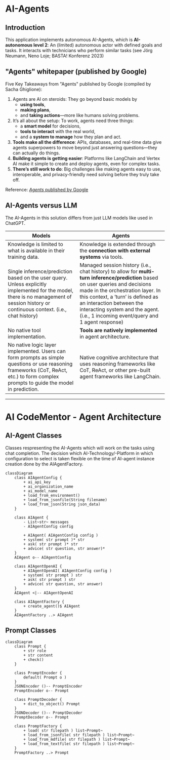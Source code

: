 # AI-Agents

## Introduction 

This application implements autonomous AI-Agents, which is **AI-autonomous level 2**: An (limited) autonomous actor with defined goals and tasks. It interacts with technicians who perform similar tasks (see Jörg Neumann, Neno Loje; BASTA! Konferenz 2023)

## "Agents" whitepaper (published by Google)
Five Key Takeaways from "Agents" published by Google (compiled by Sacha Ghiglione): 
1. Agents are AI on steroids: They go beyond basic models by 
    - **using tools**, 
    - **making plans**, 
    - and **taking actions**—more like humans solving problems.
2. It’s all about the setup: To work, agents need three things: 
    - a **smart model** for decisions, 
    - **tools to interact** with the real world, 
    - and a **system to manage** how they plan and act.
3. **Tools make all the difference**: APIs, databases, and real-time data give agents superpowers to move beyond just answering questions—they can actually do things.
4. **Building agents is getting easier**: Platforms like LangChain and Vertex AI make it simple to create and deploy agents, even for complex tasks.
5. **There’s still work to do**: Big challenges like making agents easy to use, interoperable, and privacy-friendly need solving before they truly take off.

Reference: [*Agents* published by Google](https://www.kaggle.com/whitepaper-agents)

## AI-Agents versus LLM

The AI-Agents in this solution differs from just LLM models like used in ChatGPT.

| **Models** | **Agents** |
|------------|------------|
| Knowledge is limited to what is available in their training data. | Knowledge is extended through the **connection with external systems** via tools. |
| Single inference/prediction based on the user query. Unless explicitly implemented for the model, there is no management of session history or continuous context. (i.e., chat history) | Managed session history (i.e., chat history) to allow for **multi-turn inference/prediction** based on user queries and decisions made in the orchestration layer. In this context, a ‘turn’ is defined as an interaction between the interacting system and the agent. (i.e., 1 incoming event/query and 1 agent response) |
| No native tool implementation. | **Tools are natively implemented** in agent architecture. |
| No native logic layer implemented. Users can form prompts as simple questions or use reasoning frameworks (CoT, ReAct, etc.) to form complex prompts to guide the model in prediction. | Native cognitive architecture that uses reasoning frameworks like CoT, ReAct, or other pre-built agent frameworks like LangChain.  |

---

# AI CodeMentor - Agent Architecture

## AI-Agent Classes

Classes respresenting the AI-Agents which will work on the tasks using chat completion.
The decision which AI-Technology/-Platform in which configuration to select is taken flexible on the time of AI-agent instance creation done by the AIAgentFactory.

```mermaid
classDiagram
    class AIAgentConfig {
        + ai_api_key
        + ai_organization_name
        + ai_model_name
        + load_from_environment()
        + load_from_jsonfile(String filename)
        + load_from_json(String json_data)
    }

    class AIAgent {
        - List~str~ messages
        - AIAgentConfig config

        + AIAgent( AIAgentConfig config )
        + system( str prompt )* str
        + ask( str prompt )* str
        + advice( str question, str answer)* 
    }
    AIAgent o-- AIAgentConfig

    class AIAgentOpenAI {
        + AIAgentOpenAI( AIAgentConfig config )
        + system( str prompt ) str
        + ask( str prompt ) str
        + advice( str question, str answer)
    }
    AIAgent <|-- AIAgentOpenAI

    class AIAgentFactory {
        + create_agent()$ AIAgent
    }
    AIAgentFactory ..> AIAgent
```

## Prompt Classes
```mermaid
classDiagram
    class Prompt {
        + str role
        + str content
        + check()
    }

    class PromptEncoder {
        default( Prompt o )
    }
    JSONEncoder ()-- PromptEncoder
    PromptEncoder o-- Prompt

    class PromptDecoder {
        + dict_to_object() Prompt
    }
    JSONDecoder ()-- PromptDecoder
    PromptDecoder o-- Prompt

    class PromptFactory {
        + load( str filepath ) list~Prompt~
        + load_from_jsonfile( str filepath ) list~Prompt~
        + load_from_mdfile( str filepath ) list~Prompt~
        + load_from_textfile( str filepath ) list~Prompt~
    }
    PromptFactory ..> Prompt
```